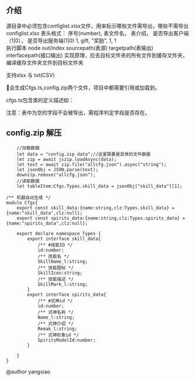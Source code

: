## 介绍

源目录中必须包含configlist.xlsx文件，用来标示哪些文件需导出，哪些不需导出
configlist.xlsx 表头格式： 
序号(number),   表文件名，   表介绍，  是否导出客户端（1|0），  是否导出服务端(1|0)
1,              gift,      "奖励",  1,                    1     
执行脚本 node out/index sourcepath(表源) targetpath(表输出) interfacepath(接口输出)
实现原理，拉去目标文件夹的所有文件到缓存文件夹，编译缓存文件夹文件到目标文件夹

支持xlsx 与 txt(CSV)

会生成Cfgs.ts,config.zip两个文件，项目中都需要引用或加载到。

cfgs.ts包含类的定义描述如：

注意：表中为空的字段不会被导出，需程序判定字段是否存在。


## config.zip 解压

```
    //加载数据
    let data = "config.zip data";//这里需要是具体的文件数据
    let zip = await jszip.loadAsync(data);
    let text = await zip.file("allcfg.json").async("string");
    let jsonObj = JSON.parse(text);
    downzip.remove("allcfg.json");
    //读取数据
    let tableItem:Cfgs.Types.skill_data = jsonObj["skill_data"][1];
```

```
/** 机器自动生成 */
module Cfgs{ 
    export const skill_data:{name:string,clz:Types.skill_data} = {name:"skill_data",clz:null};
    export const spirits_data:{name:string,clz:Types.spirits_data} = {name:"spirits_data",clz:null};

    export declare namespace Types {
        export interface skill_data{
            /** #技能ID */ 
            id:number;
            /** 技能名 */ 
            SkillName_l:string;
            /** 技能图标 */ 
            SkillIcon:string;
            /** 技能描述 */ 
            SkillMark_l:string;
        }
        export interface spirits_data{
            /** #式神id */ 
            id:number;
            /** 式神名称 */ 
            Name_l:string;
            /** 式神介绍 */ 
            Remak_l:string;
            /** 式神形象id */ 
            SpiritsModelId:number;
        }
 
    }
}
```


@author yangxiao 
